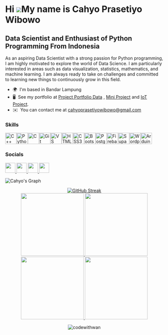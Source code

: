 # Hi ![](https://user-images.githubusercontent.com/18350557/176309783-0785949b-9127-417c-8b55-ab5a4333674e.gif)My name is Cahyo Prasetiyo Wibowo

## Data Scientist and Enthusiast of Python Programming From Indonesia

As an aspiring Data Scientist with a strong passion for Python programming, I am highly motivated to explore the world of Data Science. I am particularly interested in areas such as data visualization, statistics, mathematics, and machine learning. I am always ready to take on challenges and committed to learning new things to continuously grow in this field.

- 🌍  I'm based in Bandar Lampung
- 🖥️  See my portfolio at [Project Portfolio Data](https://github.com/Cahyopw15/CahyoPrasetiyoWibowo-Project-Portfolio/tree/main/Project%20Data%20Science) , [Mini Project](https://github.com/Cahyopw15/CahyoPrasetiyoWibowo-Project-Portfolio/tree/main/ds-projects-mini) and [IoT Project](https://github.com/Cahyopw15/IoT-Project/tree/main/Monitoring%20Sensor%20Muscle%20Project).
- ✉️  You can contact me at [cahyoprasetiyowibowo@gmail.com](mailto:cahyoprasetiyowibowo@gmail.com)

### Skills

<p align="left">
<a href="https://docs.microsoft.com/en-us/cpp/?view=msvc-170" target="_blank" rel="noreferrer"><img src="https://raw.githubusercontent.com/danielcranney/readme-generator/main/public/icons/skills/cplusplus-colored.svg" width="36" height="36" alt="C++" /></a><a href="https://www.python.org/" target="_blank" rel="noreferrer"><img src="https://raw.githubusercontent.com/danielcranney/readme-generator/main/public/icons/skills/python-colored.svg" width="36" height="36" alt="Python" /></a><a href="https://docs.microsoft.com/en-us/cpp/?view=msvc-170" target="_blank" rel="noreferrer"><img src="https://raw.githubusercontent.com/danielcranney/readme-generator/main/public/icons/skills/c-colored.svg" width="36" height="36" alt="C" /></a><a href="https://git-scm.com/" target="_blank" rel="noreferrer"><img src="https://raw.githubusercontent.com/danielcranney/readme-generator/main/public/icons/skills/git-colored.svg" width="36" height="36" alt="Git" /></a><a href="https://code.visualstudio.com/" target="_blank" rel="noreferrer"><img src="https://raw.githubusercontent.com/danielcranney/readme-generator/main/public/icons/skills/visualstudiocode.svg" width="36" height="36" alt="VS Code" /></a><a href="https://developer.mozilla.org/en-US/docs/Glossary/HTML5" target="_blank" rel="noreferrer"><img src="https://raw.githubusercontent.com/danielcranney/readme-generator/main/public/icons/skills/html5-colored.svg" width="36" height="36" alt="HTML5" /></a><a href="https://www.w3.org/TR/CSS/#css" target="_blank" rel="noreferrer"><img src="https://raw.githubusercontent.com/danielcranney/readme-generator/main/public/icons/skills/css3-colored.svg" width="36" height="36" alt="CSS3" /></a><a href="https://getbootstrap.com/" target="_blank" rel="noreferrer"><img src="https://raw.githubusercontent.com/danielcranney/readme-generator/main/public/icons/skills/bootstrap-colored.svg" width="36" height="36" alt="Bootstrap" /></a><a href="https://www.postgresql.org/" target="_blank" rel="noreferrer"><img src="https://raw.githubusercontent.com/danielcranney/readme-generator/main/public/icons/skills/postgresql-colored.svg" width="36" height="36" alt="PostgreSQL" /></a><a href="https://firebase.google.com/" target="_blank" rel="noreferrer"><img src="https://raw.githubusercontent.com/danielcranney/readme-generator/main/public/icons/skills/firebase-colored.svg" width="36" height="36" alt="Firebase" /></a><a href="https://supabase.io/" target="_blank" rel="noreferrer"><img src="https://raw.githubusercontent.com/danielcranney/readme-generator/main/public/icons/skills/supabase-colored.svg" width="36" height="36" alt="Supabase" /><a href="https://wordpress.com" target="_blank" rel="noreferrer"><img src="https://raw.githubusercontent.com/danielcranney/readme-generator/main/public/icons/skills/wordpress-colored.svg" width="36" height="36" alt="Wordpress" /></a><a href="https://store.arduino.cc/?gclid=Cj0KCQjw2eilBhCCARIsAG0Pf8uueBifykWcsSS4LPESeGQfxGVKJYnzV7bz471XfknQJy_1VINVWM8aAkLtEALw_wcB" target="_blank" rel="noreferrer"><img src="https://raw.githubusercontent.com/danielcranney/readme-generator/main/public/icons/skills/arduino-colored.svg" width="36" height="36" alt="Arduino" /></a>
</p>


### Socials

<p align="left"> <a href="https://www.github.com/Cahyopw15/cahyopras15" target="_blank" rel="noreferrer"> <picture> <source media="(prefers-color-scheme: dark)" srcset="https://raw.githubusercontent.com/danielcranney/readme-generator/main/public/icons/socials/github-dark.svg" /> <source media="(prefers-color-scheme: light)" srcset="https://raw.githubusercontent.com/danielcranney/readme-generator/main/public/icons/socials/github.svg" /> <img src="https://raw.githubusercontent.com/danielcranney/readme-generator/main/public/icons/socials/github.svg" width="32" height="32" /> </picture> </a> <a href="http://www.instagram.com/cahyoprasetiyowibowo" target="_blank" rel="noreferrer"> <picture> <source media="(prefers-color-scheme: dark)" srcset="https://raw.githubusercontent.com/danielcranney/readme-generator/main/public/icons/socials/instagram-dark.svg" /> <source media="(prefers-color-scheme: light)" srcset="https://raw.githubusercontent.com/danielcranney/readme-generator/main/public/icons/socials/instagram.svg" /> <img src="https://raw.githubusercontent.com/danielcranney/readme-generator/main/public/icons/socials/instagram.svg" width="32" height="32" /> </picture> </a> <a href="https://www.linkedin.com/in/cahyoprasetiyow" target="_blank" rel="noreferrer"> <picture> <source media="(prefers-color-scheme: dark)" srcset="https://raw.githubusercontent.com/danielcranney/readme-generator/main/public/icons/socials/linkedin-dark.svg" /> <source media="(prefers-color-scheme: light)" srcset="https://raw.githubusercontent.com/danielcranney/readme-generator/main/public/icons/socials/linkedin.svg" /> <img src="https://raw.githubusercontent.com/danielcranney/readme-generator/main/public/icons/socials/linkedin.svg" width="32" height="32" /> </picture> </a> <a href="http://www.medium.com/@cahyoprasetiyowibowo" target="_blank" rel="noreferrer"> <picture> <source media="(prefers-color-scheme: dark)" srcset="https://raw.githubusercontent.com/danielcranney/readme-generator/main/public/icons/socials/medium-dark.svg" /> <source media="(prefers-color-scheme: light)" srcset="https://raw.githubusercontent.com/danielcranney/readme-generator/main/public/icons/socials/medium.svg" /> <img src="https://raw.githubusercontent.com/danielcranney/readme-generator/main/public/icons/socials/medium.svg" width="32" height="32" /> </picture> </a></p>

![Cahyo's Graph](https://github-readme-activity-graph.vercel.app/graph?username=Cahyopw15&custom_title=@Cahyopw15's%20GitHub%20Activity%20Graph&bg_color=0D1117&color=006D31&line=006D31&point=006D31&area_color=006D31&title_color=FFFFFF&area=true)

<div align="center">
    <a href="https://git.io/streak-stats">
        <img src="https://streak-stats.demolab.com?user=Cahyopw15&theme=whatsapp-dark2&card_width=830" alt="GitHub Streak" />
    </a>
</div>

<div align="center">
    <a href="https://github.com/anuraghazra/github-readme-stats#gh-dark-mode-only">
        <img height=200 src="https://github-readme-stats.vercel.app/api?username=Cahyopw15&show_icons=true&theme=gotham#gh-dark-mode-only" />
    </a>
    <a href="https://github.com/anuraghazra/github-readme-stats#gh-dark-mode-only">
        <img height=200 src="https://github-readme-stats.vercel.app/api/top-langs/?username=Cahyopw15&layout=compact&langs_count=8&card_width=330&theme=gotham#gh-dark-mode-only" />
    </a>
    <a href="https://github.com/anuraghazra/github-readme-stats#gh-light-mode-only">
        <img height=200 src="https://github-readme-stats.vercel.app/api?username=Cahyopw15&show_icons=true&theme=catppuccin_latte#gh-light-mode-only" />
    </a>
    <a href="https://github.com/anuraghazra/github-readme-stats#gh-light-mode-only">
        <img height=200 src="https://github-readme-stats.vercel.app/api/top-langs/?username=Cahyopw15&layout=compact&langs_count=8&card_width=330&theme=catppuccin_latte#gh-light-mode-only"
          />
    </a>
</div>

<p align="center"> <img src="https://komarev.com/ghpvc/?username=Cahyopw15&label=Profile%20views&color=006D31&style=flat" alt="codewithwan" /> </p>

